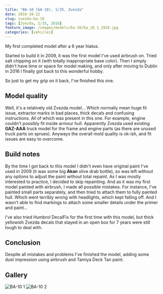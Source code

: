 ```yaml
---
title: "BA-10 (БА-10), 1/35, Zvezda"
date: 2016-10-22
slug: zvezda-ba-10
tags: [Zvezda, 1/35, 2016]
feature_image: /images/models/ba-10/ba_10_1_1920.jpg
categories: [vehicles]
---
```


My first completed model after a 6 year hiatus.

Started to build it in 2009, it was the first model I've used airbrush on. Tried salt chipping on it (with totally inappropriate base color).
Then I simply didn't have time or space for model making, and only after moving to Dublin in 2016 I finally got back to this wonderful hobby.

So just to get my grip on it back, I've finished this one.

## Model quality

Well, it's a relatively old Zvezda model... Which normally mean huge fit issue, extractor marks in bad places, thick decals and confusing instructions. All of which was present in this one.
For example, engine couldn't possibly fit inside armour hull. Apparently Zvezda used existing **GAZ-AAA**
truck model for the frame and engine parts (as there are unused truck parts on sprues). Anyways the overall mold quality is ok-ish, and fit issues are easy to overcome.

## Build notes

By the time I got back to this model I didn't even have original paint I've used in 2009
(it was some big **Akan** olive drab bottle), so was left without any options to adjust the paint without total repaint.
As I was mostly interested to practice, I decided to skip repainting.
And as it was my first model painted with airbrush, I made all possible mistakes.
For instance, I've painted small parts separately, and then tried to attach them to fully painted hull.
Which went terribly wrong with headlights, which kept falling off. And I wasn't able to find markings to attach some smaller details under the primer and paint...

I've also tried Humbrol DecalFix for the first time with this model, but thick yellowish Zvezda decals that stayed in an open box for 7 years were still tough to deal with.

## Conclusion

Despite all mistakes and problems I've finished the model, adding some dust impression using airbrush and Tamiya Deck Tan paint.

## Gallery

![BA-10 1](/images/models/ba-10/ba_10_1_1920.jpg)
![BA-10 2](/images/models/ba-10/ba_10_2_1920.jpg)
